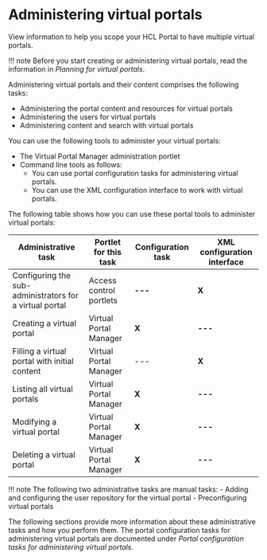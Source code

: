 # Administering virtual portals

View information to help you scope your HCL Portal to have multiple virtual portals.

!!! note 
    Before you start creating or administering virtual portals, read the information in *Planning for virtual portals*.

Administering virtual portals and their content comprises the following tasks:

-   Administering the portal content and resources for virtual portals
-   Administering the users for virtual portals
-   Administering content and search with virtual portals

You can use the following tools to administer your virtual portals:

-   The Virtual Portal Manager administration portlet
-   Command line tools as follows:
    -   You can use portal configuration tasks for administering virtual portals.
    -   You can use the XML configuration interface to work with virtual portals.

The following table shows how you can use these portal tools to administer virtual portals:

|Administrative task|Portlet for this task|Configuration task|XML configuration interface|
|-------------------|---------------------|------------------|---------------------------|
|Configuring the sub-administrators for a virtual portal|Access control portlets|**---**|**X**|
|Creating a virtual portal|Virtual Portal Manager|**X**|**---**|
|Filling a virtual portal with initial content|Virtual Portal Manager|---|**X**|
|Listing all virtual portals|Virtual Portal Manager|**X**|**---**|
|Modifying a virtual portal|Virtual Portal Manager|**X**|**---**|
|Deleting a virtual portal|Virtual Portal Manager|**X**|**---**|

!!! note
    The following two administrative tasks are manual tasks:
    -   Adding and configuring the user repository for the virtual portal
    -   Preconfiguring virtual portals

The following sections provide more information about these administrative tasks and how you perform them. The portal configuration tasks for administering virtual portals are documented under *Portal configuration tasks for administering virtual portals*.

<!--
-   **[Administering the portal content and resources for virtual portals](../admin-system/advp_adm_content.md)**  
When you create a virtual portal by using the Virtual Portal Manager portlet, the portlet also creates default portal content and resources for the virtual portal. This default content is determined by the default XML script file for initializing virtual portals. In general, you can administer portal resources for a virtual portal just like you do for a normal portal installation.
-   **[Tasks for administering virtual portals](../admin-system/advptsk.md)**  
Administering virtual portals and their content comprises the tasks described in the following topics.


**Related information**  


[The master administrator](../admin-system/advppln_roles_mastr_adm.md)

[Tasks for administering virtual portals](../admin-system/advptsk.md)

[Portal configuration tasks for administering virtual portals](../admin-system/advp_cfgtsk.md)

[The XML configuration interface](../admin-system/admxmlai.md)

[Working with the XML configuration interface](../admin-system/adxmltsk.md)

[Planning for virtual portals](../admin-system/advppln.md)

[Separating and sharing resources between virtual portals](../admin-system/advppln_scope.md)

[Preconfiguring the default content for virtual portals](../admin-system/advp_precfg_content.md)

[Virtual Portal tasks](../migrate/virt_portal_post_mig.md) --->

